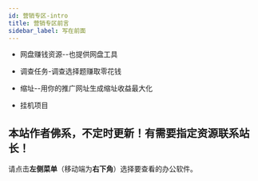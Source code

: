 ```yaml
---
id: 营销专区-intro
title: 营销专区前言
sidebar_label: 写在前面
---
```


* 网盘赚钱资源--也提供网盘工具

* 调查任务-调查选择题赚取零花钱

* 缩址--用你的推广网址生成缩址收益最大化

* 挂机项目



## 本站作者佛系，不定时更新！有需要指定资源联系站长！

请点击**左侧菜单**（移动端为**右下角**）选择要查看的办公软件。